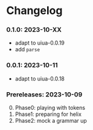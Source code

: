 # Changelog

### 0.1.0: 2023-10-XX

- adapt to uiua-0.0.19
- add `parse`

### 0.0.1: 2023-10-11

- adapt to uiua-0.0.18

### Prereleases: 2023-10-09

0. Phase0: playing with tokens
1. Phase1: preparing for helix
2. Phase2: mock a grammar up
 
